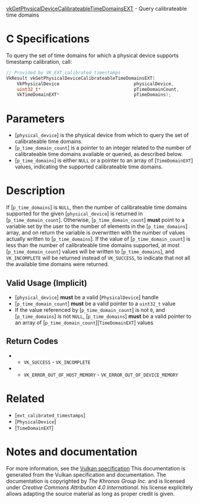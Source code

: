 [vkGetPhysicalDeviceCalibrateableTimeDomainsEXT](https://www.khronos.org/registry/vulkan/specs/1.3-extensions/man/html/vkGetPhysicalDeviceCalibrateableTimeDomainsEXT.html) - Query calibrateable time domains

# C Specifications
To query the set of time domains for which a physical device supports
timestamp calibration, call:
```c
// Provided by VK_EXT_calibrated_timestamps
VkResult vkGetPhysicalDeviceCalibrateableTimeDomainsEXT(
    VkPhysicalDevice                            physicalDevice,
    uint32_t*                                   pTimeDomainCount,
    VkTimeDomainEXT*                            pTimeDomains);
```

# Parameters
- [`physical_device`] is the physical device from which to query the set of calibrateable time domains.
- [`p_time_domain_count`] is a pointer to an integer related to the number of calibrateable time domains available or queried, as described below.
- [`p_time_domains`] is either `NULL` or a pointer to an array of [`TimeDomainEXT`] values, indicating the supported calibrateable time domains.

# Description
If [`p_time_domains`] is `NULL`, then the number of calibrateable time
domains supported for the given [`physical_device`] is returned in
[`p_time_domain_count`].
Otherwise, [`p_time_domain_count`] **must**  point to a variable set by the user
to the number of elements in the [`p_time_domains`] array, and on return the
variable is overwritten with the number of values actually written to
[`p_time_domains`].
If the value of [`p_time_domain_count`] is less than the number of
calibrateable time domains supported, at most [`p_time_domain_count`] values
will be written to [`p_time_domains`], and `VK_INCOMPLETE` will be
returned instead of `VK_SUCCESS`, to indicate that not all the available
time domains were returned.
## Valid Usage (Implicit)
-  [`physical_device`] **must**  be a valid [`PhysicalDevice`] handle
-  [`p_time_domain_count`] **must**  be a valid pointer to a `uint32_t` value
-    If the value referenced by [`p_time_domain_count`] is not `0`, and [`p_time_domains`] is not `NULL`, [`p_time_domains`] **must**  be a valid pointer to an array of [`p_time_domain_count`][`TimeDomainEXT`] values

## Return Codes
*   - `VK_SUCCESS`  - `VK_INCOMPLETE` 
*   - `VK_ERROR_OUT_OF_HOST_MEMORY`  - `VK_ERROR_OUT_OF_DEVICE_MEMORY`

# Related
- [`ext_calibrated_timestamps`]
- [`PhysicalDevice`]
- [`TimeDomainEXT`]

# Notes and documentation
For more information, see the [Vulkan specification](https://www.khronos.org/registry/vulkan/specs/1.3-extensions/html/vkspec.html)
This documentation is generated from the Vulkan specification and documentation.
The documentation is copyrighted by *The Khronos Group Inc.* and is licensed under *Creative Commons Attribution 4.0 International*.
his license explicitely allows adapting the source material as long as proper credit is given.
        